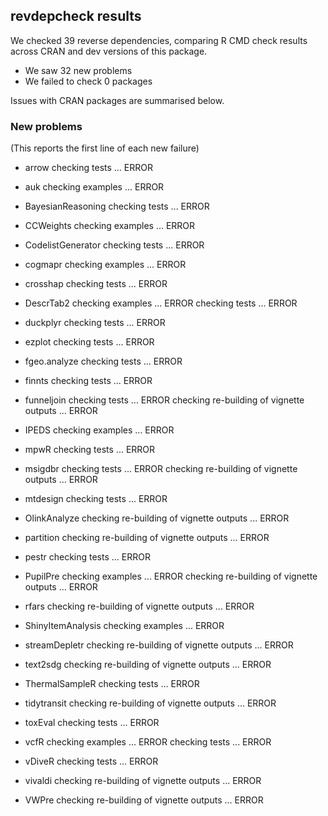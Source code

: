 ## revdepcheck results

We checked 39 reverse dependencies, comparing R CMD check results across CRAN and dev versions of this package.

 * We saw 32 new problems
 * We failed to check 0 packages

Issues with CRAN packages are summarised below.

### New problems
(This reports the first line of each new failure)

* arrow
  checking tests ... ERROR

* auk
  checking examples ... ERROR

* BayesianReasoning
  checking tests ... ERROR

* CCWeights
  checking examples ... ERROR

* CodelistGenerator
  checking tests ... ERROR

* cogmapr
  checking examples ... ERROR

* crosshap
  checking tests ... ERROR

* DescrTab2
  checking examples ... ERROR
  checking tests ... ERROR

* duckplyr
  checking tests ... ERROR

* ezplot
  checking tests ... ERROR

* fgeo.analyze
  checking tests ... ERROR

* finnts
  checking tests ... ERROR

* funneljoin
  checking tests ... ERROR
  checking re-building of vignette outputs ... ERROR

* IPEDS
  checking examples ... ERROR

* mpwR
  checking tests ... ERROR

* msigdbr
  checking tests ... ERROR
  checking re-building of vignette outputs ... ERROR

* mtdesign
  checking tests ... ERROR

* OlinkAnalyze
  checking re-building of vignette outputs ... ERROR

* partition
  checking re-building of vignette outputs ... ERROR

* pestr
  checking tests ... ERROR

* PupilPre
  checking examples ... ERROR
  checking re-building of vignette outputs ... ERROR

* rfars
  checking re-building of vignette outputs ... ERROR

* ShinyItemAnalysis
  checking examples ... ERROR

* streamDepletr
  checking re-building of vignette outputs ... ERROR

* text2sdg
  checking re-building of vignette outputs ... ERROR

* ThermalSampleR
  checking tests ... ERROR

* tidytransit
  checking re-building of vignette outputs ... ERROR

* toxEval
  checking tests ... ERROR

* vcfR
  checking examples ... ERROR
  checking tests ... ERROR

* vDiveR
  checking tests ... ERROR

* vivaldi
  checking re-building of vignette outputs ... ERROR

* VWPre
  checking re-building of vignette outputs ... ERROR


